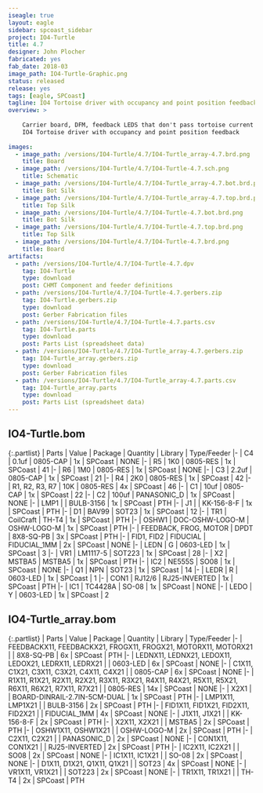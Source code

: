 ```yaml
---
iseagle: true
layout: eagle
sidebar: spcoast_sidebar
project: IO4-Turtle
title: 4.7
designer: John Plocher
fabricated: yes
fab_date: 2018-03
image_path: IO4-Turtle-Graphic.png
status: released
release: yes
tags: [eagle, SPCoast]
tagline: IO4 Tortoise driver with occupancy and point position feedback
overview: >
    
    Carrier board, DFM, feedback LEDS that don't pass tortoise current and
    IO4 Tortoise driver with occupancy and point position feedback
    
images:
  - image_path: /versions/IO4-Turtle/4.7/IO4-Turtle_array-4.7.brd.png
    title: Board
  - image_path: /versions/IO4-Turtle/4.7/IO4-Turtle-4.7.sch.png
    title: Schematic
  - image_path: /versions/IO4-Turtle/4.7/IO4-Turtle_array-4.7.bot.brd.png
    title: Bot Silk
  - image_path: /versions/IO4-Turtle/4.7/IO4-Turtle_array-4.7.top.brd.png
    title: Top Silk
  - image_path: /versions/IO4-Turtle/4.7/IO4-Turtle-4.7.bot.brd.png
    title: Bot Silk
  - image_path: /versions/IO4-Turtle/4.7/IO4-Turtle-4.7.top.brd.png
    title: Top Silk
  - image_path: /versions/IO4-Turtle/4.7/IO4-Turtle-4.7.brd.png
    title: Board
artifacts:
  - path: /versions/IO4-Turtle/4.7/IO4-Turtle-4.7.dpv
    tag: IO4-Turtle
    type: download
    post: CHMT Component and feeder definitions
  - path: /versions/IO4-Turtle/4.7/IO4-Turtle-4.7.gerbers.zip
    tag: IO4-Turtle.gerbers.zip
    type: download
    post: Gerber Fabrication files
  - path: /versions/IO4-Turtle/4.7/IO4-Turtle-4.7.parts.csv
    tag: IO4-Turtle.parts
    type: download
    post: Parts List (spreadsheet data)
  - path: /versions/IO4-Turtle/4.7/IO4-Turtle_array-4.7.gerbers.zip
    tag: IO4-Turtle_array.gerbers.zip
    type: download
    post: Gerber Fabrication files
  - path: /versions/IO4-Turtle/4.7/IO4-Turtle_array-4.7.parts.csv
    tag: IO4-Turtle_array.parts
    type: download
    post: Parts List (spreadsheet data)
---
```


## IO4-Turtle.bom

{:.partlist}
| Parts | Value | Package | Quantity | Library | Type/Feeder
|-
| C4 | 0.1uf | 0805-CAP | 1x | SPCoast | NONE
|-
| R5 | 1K0 | 0805-RES | 1x | SPCoast | 41
|-
| R6 | 1M0 | 0805-RES | 1x | SPCoast | NONE
|-
| C3 | 2.2uf | 0805-CAP | 1x | SPCoast | 21
|-
| R4 | 2K0 | 0805-RES | 1x | SPCoast | 42
|-
| R1, R2, R3, R7 | 10K | 0805-RES | 4x | SPCoast | 46
|-
| C1 | 10uf | 0805-CAP | 1x | SPCoast | 22
|-
| C2 | 100uf | PANASONIC_D | 1x | SPCoast | NONE
|-
| LMP1 |  | BULB-3156 | 1x | SPCoast | PTH
|-
| J1 |  | KK-156-8-F | 1x | SPCoast | PTH
|-
| D1 | BAV99 | SOT23 | 1x | SPCoast | 12
|-
| TR1 | CoilCraft | TH-T4 | 1x | SPCoast | PTH
|-
| OSHW1 | DOC-OSHW-LOGO-M | OSHW-LOGO-M | 1x | SPCoast | PTH
|-
| FEEDBACK, FROG, MOTOR | DPDT | 8X8-SQ-PB | 3x | SPCoast | PTH
|-
| FID1, FID2 | FIDUCIAL | FIDUCIAL_1MM | 2x | SPCoast | NONE
|-
| LEDN | G | 0603-LED | 1x | SPCoast | 3
|-
| VR1 | LM1117-5 | SOT223 | 1x | SPCoast | 28
|-
| X2 | MSTBA5 | MSTBA5 | 1x | SPCoast | PTH
|-
| IC2 | NE555S | SO08 | 1x | SPCoast | NONE
|-
| Q1 | NPN | SOT23 | 1x | SPCoast | 14
|-
| LEDR | R | 0603-LED | 1x | SPCoast | 1
|-
| CON1 | RJ12/6 | RJ25-INVERTED | 1x | SPCoast | PTH
|-
| IC1 | TC4428A | SO-08 | 1x | SPCoast | NONE
|-
| LEDO | Y | 0603-LED | 1x | SPCoast | 2

## IO4-Turtle_array.bom

{:.partlist}
| Parts | Value | Package | Quantity | Library | Type/Feeder
|-
| FEEDBACKX11, FEEDBACKX21, FROGX11, FROGX21, MOTORX11, MOTORX21 |  | 8X8-SQ-PB | 6x | SPCoast | PTH
|-
| LEDNX11, LEDNX21, LEDOX11, LEDOX21, LEDRX11, LEDRX21 |  | 0603-LED | 6x | SPCoast | NONE
|-
| C1X11, C1X21, C3X11, C3X21, C4X11, C4X21 |  | 0805-CAP | 6x | SPCoast | NONE
|-
| R1X11, R1X21, R2X11, R2X21, R3X11, R3X21, R4X11, R4X21, R5X11, R5X21, R6X11, R6X21, R7X11, R7X21 |  | 0805-RES | 14x | SPCoast | NONE
|-
| X2X1 |  | BOARD-DINRAIL-2.7IN-5CM-DUAL | 1x | SPCoast | PTH
|-
| LMP1X11, LMP1X21 |  | BULB-3156 | 2x | SPCoast | PTH
|-
| FID1X11, FID1X21, FID2X11, FID2X21 |  | FIDUCIAL_1MM | 4x | SPCoast | NONE
|-
| J1X11, J1X21 |  | KK-156-8-F | 2x | SPCoast | PTH
|-
| X2X11, X2X21 |  | MSTBA5 | 2x | SPCoast | PTH
|-
| OSHW1X11, OSHW1X21 |  | OSHW-LOGO-M | 2x | SPCoast | PTH
|-
| C2X11, C2X21 |  | PANASONIC_D | 2x | SPCoast | NONE
|-
| CON1X11, CON1X21 |  | RJ25-INVERTED | 2x | SPCoast | PTH
|-
| IC2X11, IC2X21 |  | SO08 | 2x | SPCoast | NONE
|-
| IC1X11, IC1X21 |  | SO-08 | 2x | SPCoast | NONE
|-
| D1X11, D1X21, Q1X11, Q1X21 |  | SOT23 | 4x | SPCoast | NONE
|-
| VR1X11, VR1X21 |  | SOT223 | 2x | SPCoast | NONE
|-
| TR1X11, TR1X21 |  | TH-T4 | 2x | SPCoast | PTH
